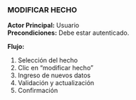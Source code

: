 ### MODIFICAR HECHO

**Actor Principal:** Usuario  
**Precondiciones:** Debe estar autenticado.

**Flujo:**

1. Selección del hecho  
2. Clic en “modificar hecho”  
3. Ingreso de nuevos datos  
4. Validación y actualización  
5. Confirmación
